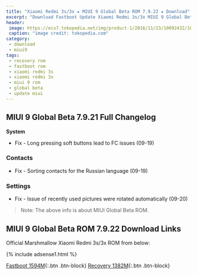 ```yaml
---
title: "Xiaomi Redmi 3s/3x ★ MIUI 9 Global Beta ROM 7.9.22 ★ Download"
excerpt: "Download Fastboot Update Xiaomi Redmi 3s/3x MIUI 9 Global Beta ROM 7.9.22"
header:
 image: https://ecs7.tokopedia.net/img/product-1/2016/11/23/10092432/10092432_478ff2ce-b3eb-43cf-b004-bf59c461f8fb.jpg
 caption: "image credit: tokopedia.com"
category:
 - download
 - miui9
tags:
 - recovery rom
 - fastboot rom
 - xiaomi redmi 3s
 - xiaomi redmi 3x
 - miui 9 rom
 - global beta
 - update miui
---
```

## MIUI 9 Global Beta 7.9.21 Full Changelog
**System**
- Fix - Long pressing soft buttons lead to FC issues (09-19)

### Contacts
- Fix - Sorting contacts for the Russian language (09-19)

### Settings
- Fix - Issue of recently used pictures were rotated automatically (09-20)

> Note: The above info is about MIUI Global Beta ROM.

## MIUI 9 Global Beta ROM 7.9.22 Download Links

Official Marshmallow Xiaomi Redmi 3s/3x ROM from below:

{% include adsense1.html %}

[Fastboot 1594M](http://bigota.d.miui.com/7.9.22/land_global_images_7.9.22_20170922.0000.00_6.0_global_1d54085c12.tgz){:.btn .btn-block}
[Recovery 1382M](http://bigota.d.miui.com/7.9.22/miui_HM3SGlobal_7.9.22_efacbd21de_6.0.zip){:.btn .btn-block}